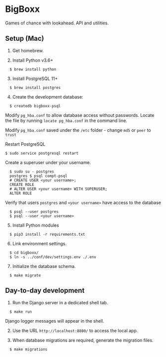 # BigBoxx

Games of chance with lookahead.  API and utilities.

## Setup (Mac)

1. Get homebrew.

2. Install Python v3.6+
```
  $ brew install python
```

3. Install PostgreSQL 11+
```
  $ brew install postgres
```

4. Create the development database:
```
  $ createdb bigboxx-psql
```

  Modify `pg_hba.conf` to allow database access without passwords. Locate the file by running `locate pg_hba.conf` in the command line.

  Modify `pg_hba.conf` saved under the `/etc` folder - change `md5` or `peer` to `trust`

  Restart PostgreSQL
  ```
  $ sudo service postgresql restart
  ```

  Create a superuser under your username.
  ```
    $ sudo su - postgres
    postgres $ psql compt-psql
    # CREATE USER <your username>;
    CREATE ROLE
    # ALTER USER <your username> WITH SUPERUSER;
    ALTER ROLE

  ```

  Verify that users `postgres` and `<your username>` have access to the database
  ```
    $ psql --user postgres
    $ psql --user <your username>
  ```

5. Install Python modules
```
  $ pip3 install -r requirements.txt
```

6. Link environment settings.
```
  $ cd bigboxx/
  $ ln -s ../conf/dev/settings.env ./.env
```

7. Initialize the database schema.
```
  $ make migrate
```

##  Day-to-day development

1. Run the Django server in a dedicated shell tab.
```
  $ make run
```
Django logger messages will appear in the shell.

2. Use the URL `http://localhost:8800/` to access the local app.

3. When database migrations are required, generate the migration files.
```
  $ make migrations
```
